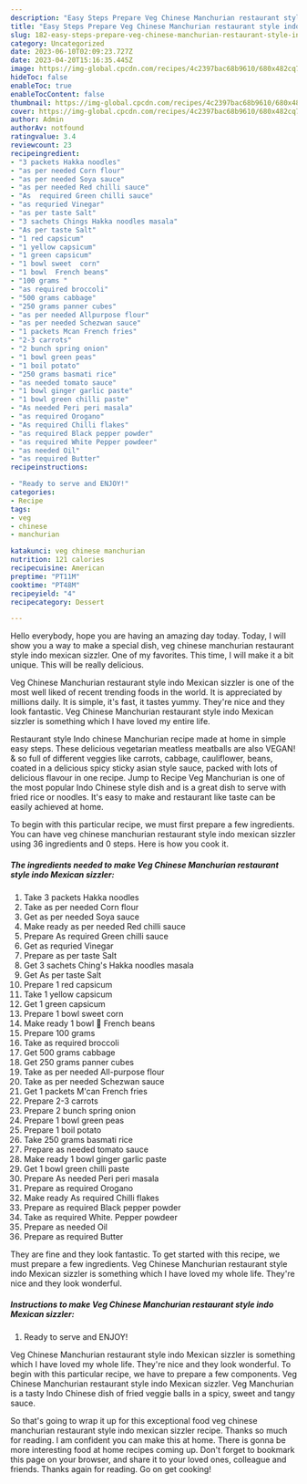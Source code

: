 ```yaml
---
description: "Easy Steps Prepare Veg Chinese Manchurian restaurant style indo Mexican sizzler yang Delicious"
title: "Easy Steps Prepare Veg Chinese Manchurian restaurant style indo Mexican sizzler yang Delicious"
slug: 182-easy-steps-prepare-veg-chinese-manchurian-restaurant-style-indo-mexican-sizzler-yang-delicious
category: Uncategorized
date: 2023-06-10T02:09:23.727Z
date: 2023-04-20T15:16:35.445Z
image: https://img-global.cpcdn.com/recipes/4c2397bac68b9610/680x482cq70/veg-chinese-manchurian-restaurant-style-indo-mexican-sizzler-recipe-main-photo.jpg
hideToc: false
enableToc: true
enableTocContent: false
thumbnail: https://img-global.cpcdn.com/recipes/4c2397bac68b9610/680x482cq70/veg-chinese-manchurian-restaurant-style-indo-mexican-sizzler-recipe-main-photo.jpg
cover: https://img-global.cpcdn.com/recipes/4c2397bac68b9610/680x482cq70/veg-chinese-manchurian-restaurant-style-indo-mexican-sizzler-recipe-main-photo.jpg
author: Admin
authorAv: notfound
ratingvalue: 3.4
reviewcount: 23
recipeingredient:
- "3 packets Hakka noodles"
- "as per needed Corn flour"
- "as per needed Soya sauce"
- "as per needed Red chilli sauce"
- "As  required Green chilli sauce"
- "as requried Vinegar"
- "as per taste Salt"
- "3 sachets Chings Hakka noodles masala"
- "As per taste Salt"
- "1 red capsicum"
- "1 yellow capsicum"
- "1 green capsicum"
- "1 bowl sweet  corn"
- "1 bowl  French beans"
- "100 grams "
- "as required broccoli"
- "500 grams cabbage"
- "250 grams panner cubes"
- "as per needed Allpurpose flour"
- "as per needed Schezwan sauce"
- "1 packets Mcan French fries"
- "2-3 carrots"
- "2 bunch spring onion"
- "1 bowl green peas"
- "1 boil potato"
- "250 grams basmati rice"
- "as needed tomato sauce"
- "1 bowl ginger garlic paste"
- "1 bowl green chilli paste"
- "As needed Peri peri masala"
- "as required Orogano"
- "As required Chilli flakes"
- "as required Black pepper powder"
- "as required White Pepper powdeer"
- "as needed Oil"
- "as required Butter"
recipeinstructions:

- "Ready to serve and ENJOY!"
categories:
- Recipe
tags:
- veg
- chinese
- manchurian

katakunci: veg chinese manchurian 
nutrition: 121 calories
recipecuisine: American
preptime: "PT11M"
cooktime: "PT48M"
recipeyield: "4"
recipecategory: Dessert

---
```



Hello everybody, hope you are having an amazing day today. Today, I will show you a way to make a special dish, veg chinese manchurian restaurant style indo mexican sizzler. One of my favorites. This time, I will make it a bit unique. This will be really delicious.

Veg Chinese Manchurian restaurant style indo Mexican sizzler is one of the most well liked of recent trending foods in the world. It is appreciated by millions daily. It is simple, it's fast, it tastes yummy. They're nice and they look fantastic. Veg Chinese Manchurian restaurant style indo Mexican sizzler is something which I have loved my entire life.

Restaurant style Indo chinese Manchurian recipe made at home in simple easy steps. These delicious vegetarian meatless meatballs are also VEGAN! &amp; so full of different veggies like carrots, cabbage, cauliflower, beans, coated in a delicious spicy sticky asian style sauce, packed with lots of delicious flavour in one recipe. Jump to Recipe Veg Manchurian is one of the most popular Indo Chinese style dish and is a great dish to serve with fried rice or noodles. It&#39;s easy to make and restaurant like taste can be easily achieved at home.


To begin with this particular recipe, we must first prepare a few ingredients. You can have veg chinese manchurian restaurant style indo mexican sizzler using 36 ingredients and 0 steps. Here is how you cook it.

<!--inarticleads1-->

##### The ingredients needed to make Veg Chinese Manchurian restaurant style indo Mexican sizzler:

1. Take 3 packets Hakka noodles
1. Take as per needed Corn flour
1. Get as per needed Soya sauce
1. Make ready as per needed Red chilli sauce
1. Prepare As  required Green chilli sauce
1. Get as requried Vinegar
1. Prepare as per taste Salt
1. Get 3 sachets Ching&#39;s Hakka noodles masala
1. Get As per taste Salt
1. Prepare 1 red capsicum
1. Take 1 yellow capsicum
1. Get 1 green capsicum
1. Prepare 1 bowl sweet  corn
1. Make ready 1 bowl 🥣 French beans
1. Prepare 100 grams 
1. Take as required broccoli
1. Get 500 grams cabbage
1. Get 250 grams panner cubes
1. Take as per needed All-purpose flour
1. Take as per needed Schezwan sauce
1. Get 1 packets M&#39;can French fries
1. Prepare 2-3 carrots
1. Prepare 2 bunch spring onion
1. Prepare 1 bowl green peas
1. Prepare 1 boil potato
1. Take 250 grams basmati rice
1. Prepare as needed tomato sauce
1. Make ready 1 bowl ginger garlic paste
1. Get 1 bowl green chilli paste
1. Prepare As needed Peri peri masala
1. Prepare as required Orogano
1. Make ready As required Chilli flakes
1. Prepare as required Black pepper powder
1. Take as required White. Pepper powdeer
1. Prepare as needed Oil
1. Prepare as required Butter


They are fine and they look fantastic. To get started with this recipe, we must prepare a few ingredients. Veg Chinese Manchurian restaurant style indo Mexican sizzler is something which I have loved my whole life. They&#39;re nice and they look wonderful. 

<!--inarticleads2-->

##### Instructions to make Veg Chinese Manchurian restaurant style indo Mexican sizzler:


1. Ready to serve and ENJOY!

Veg Chinese Manchurian restaurant style indo Mexican sizzler is something which I have loved my whole life. They&#39;re nice and they look wonderful. To begin with this particular recipe, we have to prepare a few components. Veg Chinese Manchurian restaurant style indo Mexican sizzler. Veg Manchurian is a tasty Indo Chinese dish of fried veggie balls in a spicy, sweet and tangy sauce. 

So that's going to wrap it up for this exceptional food veg chinese manchurian restaurant style indo mexican sizzler recipe. Thanks so much for reading. I am confident you can make this at home. There is gonna be more interesting food at home recipes coming up. Don't forget to bookmark this page on your browser, and share it to your loved ones, colleague and friends. Thanks again for reading. Go on get cooking!
